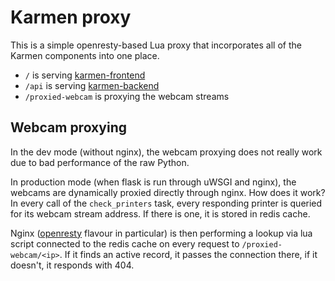 # Karmen proxy

This is a simple openresty-based Lua proxy that incorporates all of the Karmen components
into one place.

- `/` is serving [karmen-frontend](../karmen_frontend)
- `/api` is serving [karmen-backend](../karmen_backend)
- `/proxied-webcam` is proxying the webcam streams

## Webcam proxying

In the dev mode (without nginx), the webcam proxying does not really work due to bad
performance of the raw Python.

In production mode (when flask is run through uWSGI and nginx), the webcams are dynamically proxied directly
through nginx. How does it work? In every call of the `check_printers` task, every responding
printer is queried for its webcam stream address. If there is one, it is stored in redis cache.

Nginx ([openresty](https://openresty.org/) flavour in particular) is then performing a lookup via lua script
connected to the redis cache on every request to `/proxied-webcam/<ip>`. If it finds an active record,
it passes the connection there, if it doesn't, it responds with 404.